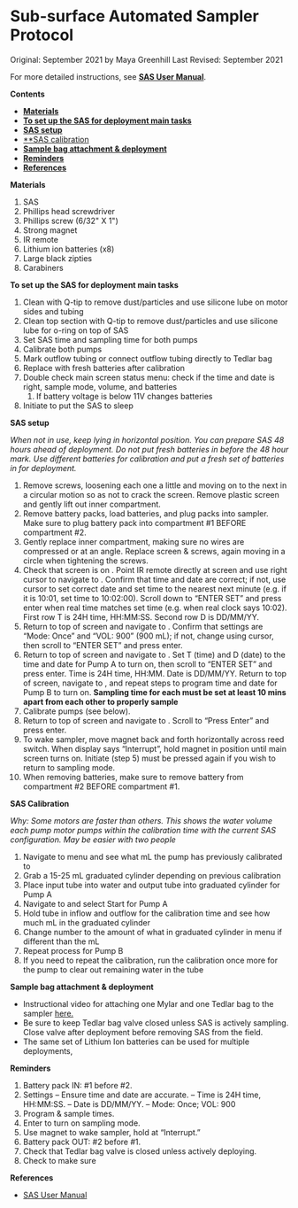 # Sub-surface Automated Sampler Protocol

Original: September 2021 by Maya Greenhill
Last Revised: September 2021

For more detailed instructions, see [**SAS User Manual**](https://github.com/SilbigerLab/Protocols/blob/master/Environmental_Parameter_Protocols/Protocols/SAS_User_Manual.pdf).

**Contents**
- [**Materials**](#Materials) 
- [**To set up the SAS for deployment main tasks**](#GeneralProtocol) 
- [**SAS setup**](#SASsetup)
- [**SAS calibration](#SAScalibration)
- [**Sample bag attachment & deployment**](#SampleBagAttachment)
- [**Reminders**](#Reminders)
- [**References**](#References)


<a name="Materials"></a> **Materials**

1. SAS
1. Phillips head screwdriver 
1. Phillips screw (6/32" X 1")
1. Strong magnet
1. IR remote
1. Lithium ion batteries (x8)
1. Large black zipties
1. Carabiners


<a name="GeneralProtocol"></a> **To set up the SAS for deployment main tasks** 
1. Clean with Q-tip to remove dust/particles and use silicone lube on motor sides and tubing
1. Clean top section with Q-tip to remove dust/particles and use silicone lube for o-ring on top of SAS
1. Set SAS time and sampling time for both pumps
1. Calibrate both pumps
1. Mark outflow tubing or connect outflow tubing directly to Tedlar bag
1. Replace with fresh batteries after calibration
1. Double check main screen status menu: check if the time and date is right, sample mode, volume, and batteries
    1. If battery voltage is below 11V changes batteries
1. Initiate to put the SAS to sleep

  
<a name="SASsetup"></a> **SAS setup** 

*When not in use, keep lying in horizontal position. You can prepare SAS 48 hours ahead of deployment. Do not put fresh batteries in before the 48 hour mark. Use different batteries for calibration and put a fresh set of batteries in for deployment.* 
1. Remove screws, loosening each one a little and moving on to the next in a circular motion so as not to crack the screen. Remove plastic screen and gently lift out inner compartment. 
2. Remove battery packs, load batteries, and plug packs into sampler. Make sure to plug battery pack into compartment #1 BEFORE compartment #2. 
3. Gently replace inner compartment, making sure no wires are compressed or at an angle. Replace screen & screws, again moving in a circle when tightening the screws.
5. Check that screen is on <STATUS MENU>. Point IR remote directly at screen and use right cursor to navigate to <TIME SET>. Confirm that time and date are correct; if not, use cursor to set correct date and set time to the nearest next minute (e.g. if it is 10:01, set time to 10:02:00). Scroll down to “ENTER SET” and press enter when real time matches set time (e.g. when real clock says 10:02). First row T is 24H time, HH:MM:SS. Second row D is DD/MM/YY. 
6. Return to top of <TIME SET> screen and navigate to <SETTINGS>. Confirm that settings are “Mode: Once” and “VOL: 900” (900 mL); if not, change using cursor, then scroll to “ENTER SET” and press enter.
7. Return to top of <SETTINGS> screen and navigate to <PUMP A>. Set T (time) and D (date) to the time and date for Pump A to turn on, then scroll to “ENTER SET” and press enter. Time is 24H time, HH:MM. Date is DD/MM/YY. Return to top of <PUMP A> screen, navigate to <PUMP B>, and repeat steps to program time and date for Pump B to turn on. **Sampling time for each must be set at least 10 mins apart from each other to properly sample**
8. Calibrate pumps (see below).
9. Return to top of <PUMP B> screen and navigate to <INITIATE>. Scroll to “Press Enter” and press enter. 
10. To wake sampler, move magnet back and forth horizontally across reed switch. When display says “Interrupt”, hold magnet in position until main screen turns on. Initiate (step 5) must be pressed again if you wish to return to sampling mode.
11. When removing batteries, make sure to remove battery from compartment #2 BEFORE compartment #1. 

  
<a name="SAScalibration"></a> **SAS Calibration**

*Why: Some motors are faster than others. This shows the water volume each pump motor pumps within the calibration time with the current SAS configuration. May be easier with two people*
1. Navigate to <PUMPCAL> menu and see what mL the pump has previously calibrated to 
1. Grab a 15-25 mL graduated cylinder depending on previous calibration
1. Place input tube into water and output tube into graduated cylinder for Pump A
1. Navigate to <RUNCAL> and select Start for Pump A
1. Hold tube in inflow and outflow for the calibration time and see how much mL in the graduated cylinder
1. Change number to the amount of what in graduated cylinder in <PUMPCAL> menu if different than the mL
1. Repeat process for Pump B
1. If you need to repeat the calibration, run the calibration once more for the pump to clear out remaining water in the tube

 
<a name="Samplebagattachment"></a> **Sample bag attachment & deployment**
 
* Instructional video for attaching one Mylar and one Tedlar bag to the sampler [here.](https://youtu.be/R16RRaiNpqU) 
* Be sure to keep Tedlar bag valve closed unless SAS is actively sampling. Close valve after deployment before removing SAS from the field. 
* The same set of Lithium Ion batteries can be used for multiple deployments, 

<a name="Reminders"></a> **Reminders** 

1. Battery pack IN: #1 before #2.
1. Settings
 – Ensure <TIME SET> time and date are accurate. 
 – Time is 24H time, HH:MM:SS.
 – Date is DD/MM/YY.
 – Mode: Once; VOL: 900
1. Program <PUMP A> & <PUMP B> sample times.
1. Enter <INITIATE> to turn on sampling mode.
1. Use magnet to wake sampler, hold at “Interrupt.”
1. Battery pack OUT: #2 before #1. 
1. Check that Tedlar bag valve is closed unless actively deploying.
1. Check to make sure
 
<a name="References"></a> **References** 
 
 * [SAS User Manual](https://github.com/SilbigerLab/Protocols/blob/master/Environmental_Parameter_Protocols/Protocols/SAS_User_Manual.pdf)
